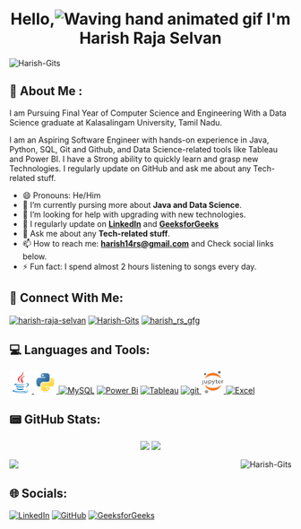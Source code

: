 <h1 align="center"> Hello,<img src="https://raw.githubusercontent.com/nixin72/nixin72/master/wave.gif" alt="Waving hand animated gif" height="45" width="45" /> I'm Harish Raja Selvan</h1>

<p align="left"> <img src="https://komarev.com/ghpvc/?username=Harish-Gits&label=Views&color=blue&style=plastic&style=for-the-badge" alt="Harish-Gits" /> </p>

## 💫 About Me :
I am Pursuing Final Year of Computer Science and Engineering With a Data Science graduate at Kalasalingam University, Tamil Nadu.

I am an Aspiring Software Engineer with hands-on experience in Java, Python, SQL, Git and Github, and Data Science-related tools like Tableau and Power BI. I have a Strong ability to quickly learn and grasp new Technologies. I regularly update on GitHub and ask me about any Tech-related stuff.

- 😄 Pronouns: He/Him
- 🌱 I’m currently pursing more about **Java and Data Science**.
- 🤔 I’m looking for help with upgrading with new technologies.
- 📝 I regularly update on **[LinkedIn](https://www.linkedin.com/in/harish-raja-selvan)** and **[GeeksforGeeks](https://www.geeksforgeeks.org/user/harish_rs_gfg/)**
- 💬 Ask me about any **Tech-related stuff**.
- 📫 How to reach me: **harish14rs@gmail.com** and Check social links below.
- ⚡ Fun fact: I spend almost 2 hours listening to songs every day.

## 🔗 Connect With Me:
<a href="https://www.linkedin.com/in/harish-raja-selvan" target="blank"><img align="center" src="https://raw.githubusercontent.com/rahuldkjain/github-profile-readme-generator/master/src/images/icons/Social/linked-in-alt.svg" alt="harish-raja-selvan" height="30" width="40" /></a>
<a href="https://github.com/Harish-Gits" target="blank"><img align="center" src="https://raw.githubusercontent.com/rahuldkjain/github-profile-readme-generator/master/src/images/icons/Social/github.svg" alt="Harish-Gits" height="30" width="40" /></a>
<a href="https://www.geeksforgeeks.org/user/harish_rs_gfg/" target="blank"><img align="center" src="https://raw.githubusercontent.com/rahuldkjain/github-profile-readme-generator/master/src/images/icons/Social/geeksforgeeks.svg" alt="harish_rs_gfg" height="30" width="40" /></a>

## 💻 Languages and Tools:
<a href="https://www.java.com" target="_blank" rel="noreferrer"> <img src="https://raw.githubusercontent.com/devicons/devicon/master/icons/java/java-original.svg" alt="java" width="40" height="40"/> </a>
<a href="https://www.python.org" target="_blank" rel="noreferrer"> <img src="https://raw.githubusercontent.com/devicons/devicon/master/icons/python/python-original.svg" alt="python" width="40" height="40"/> </a>
<a href="https://www.mysql.com/" target="_blank" rel="noreferrer"><img src="https://raw.githubusercontent.com/danielcranney/readme-generator/main/public/icons/skills/mysql-colored.svg" width="36" height="36" alt="MySQL" /></a>
<a href="https://powerbi.microsoft.com/en-us/" target="_blank" rel="noreferrer"><img src="https://profilinator.rishav.dev/skills-assets/powerbi.png" alt="Power Bi" width="40" height="40"/></a>
<a href="https://www.tableau.com/" target="_blank" rel="noreferrer"><img src="https://profilinator.rishav.dev/skills-assets/tableau.svg" alt="Tableau" width="40" height="40"/></a>
<a href="https://git-scm.com/" target="_blank" rel="noreferrer"> <img src="https://www.vectorlogo.zone/logos/git-scm/git-scm-icon.svg" alt="git" width="40" height="40"/> </a>
<a href="https://jupyter.org/" target="_blank" rel="noreferrer"> <img src="https://raw.githubusercontent.com/devicons/devicon/master/icons/jupyter/jupyter-original-wordmark.svg" alt="jupyter" width="40" height="40"/> </a>
<a href="https://www.microsoft.com/en-us/microsoft-365/excel" target="_blank" rel="noreferrer"><img src="https://profilinator.rishav.dev/skills-assets/excel.png" alt="Excel" width="40" height="40"/></a>

## 📟 GitHub Stats:
<p align="center">
	<img width="48%" src="https://github-readme-stats-sigma-five.vercel.app/api?username=Harish-Gits&show_icons=true&theme=vue"/>
	<img width="48%" src="https://github-readme-streak-stats.herokuapp.com/?user=Harish-Gits&theme=vue" />
</p>

<p><img align="right" src="https://github-readme-stats-sigma-five.vercel.app/api/top-langs?username=Harish-Gits&show_icons=true&locale=en&layout=compact" alt="Harish-Gits" /></p>

[![](https://visitcount.itsvg.in/api?id=Harish-Gits&label=Profile%20Views&color=12&icon=0&pretty=false)](https://visitcount.itsvg.in)

## 🌐 Socials:
[![LinkedIn](https://img.shields.io/badge/LinkedIn-0077B5?style=for-the-badge&logo=linkedin&logoColor=white)](https://www.linkedin.com/in/harish-raja-selvan) 
[![GitHub](https://img.shields.io/badge/github-%2324292e.svg?&style=for-the-badge&logo=github&logoColor=white)](https://github.com/Harish-Gits)
[![GeeksforGeeks](https://img.shields.io/badge/GeeksforGeeks-0F9D58?style=for-the-badge&logo=geeksforgeeks&logoColor=white)](https://www.geeksforgeeks.org/user/harish_rs_gfg/)
